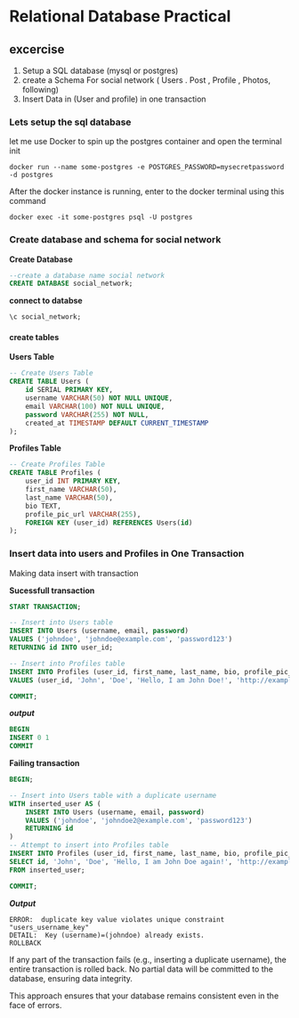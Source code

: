 # Relational Database Practical

## excercise

1. Setup a SQL database (mysql or postgres)
2. create a Schema For  social network ( Users . Post , Profile , Photos, following)
3. Insert Data in (User and profile) in one transaction


### Lets setup the sql database

let me use Docker to spin up the postgres container and open the terminal init

```docker
docker run --name some-postgres -e POSTGRES_PASSWORD=mysecretpassword -d postgres
```

After the docker instance is running, enter to the docker terminal using this command
```docker
docker exec -it some-postgres psql -U postgres
```

### Create database and schema for social network
**Create Database**
```sql
--create a database name social network
CREATE DATABASE social_network;
```
**connect to databse**
```sql
\c social_network;
```


#### **create tables**
**Users Table**
```sql
-- Create Users Table
CREATE TABLE Users (
    id SERIAL PRIMARY KEY,
    username VARCHAR(50) NOT NULL UNIQUE,
    email VARCHAR(100) NOT NULL UNIQUE,
    password VARCHAR(255) NOT NULL,
    created_at TIMESTAMP DEFAULT CURRENT_TIMESTAMP
);
```

**Profiles Table**
```sql
-- Create Profiles Table
CREATE TABLE Profiles (
    user_id INT PRIMARY KEY,
    first_name VARCHAR(50),
    last_name VARCHAR(50),
    bio TEXT,
    profile_pic_url VARCHAR(255),
    FOREIGN KEY (user_id) REFERENCES Users(id)
);
``` 



### Insert data into users and Profiles in One Transaction

Making data insert with transaction 

**Sucessfull transaction**
```sql
START TRANSACTION;

-- Insert into Users table
INSERT INTO Users (username, email, password)
VALUES ('johndoe', 'johndoe@example.com', 'password123') 
RETURNING id INTO user_id;

-- Insert into Profiles table
INSERT INTO Profiles (user_id, first_name, last_name, bio, profile_pic_url)
VALUES (user_id, 'John', 'Doe', 'Hello, I am John Doe!', 'http://example.com/johndoe.jpg');

COMMIT;

```
***output***
```sql
BEGIN
INSERT 0 1
COMMIT
``` 
**Failing transaction**
```sql
BEGIN;

-- Insert into Users table with a duplicate username
WITH inserted_user AS (
    INSERT INTO Users (username, email, password)
    VALUES ('johndoe', 'johndoe2@example.com', 'password123')
    RETURNING id
)
-- Attempt to insert into Profiles table
INSERT INTO Profiles (user_id, first_name, last_name, bio, profile_pic_url)
SELECT id, 'John', 'Doe', 'Hello, I am John Doe again!', 'http://example.com/johndoe2.jpg'
FROM inserted_user;

COMMIT;

```

***Output***
```
ERROR:  duplicate key value violates unique constraint "users_username_key"
DETAIL:  Key (username)=(johndoe) already exists.
ROLLBACK
```

If any part of the transaction fails (e.g., inserting a duplicate username), the entire transaction is rolled back. No partial data will be committed to the database, ensuring data integrity.

This approach ensures that your database remains consistent even in the face of errors.
